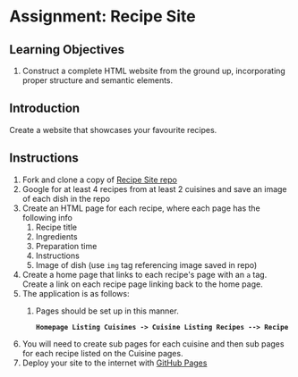 # Assignment: Recipe Site

## Learning Objectives

1. Construct a complete HTML website from the ground up, incorporating proper structure and semantic elements.

## Introduction

Create a website that showcases your favourite recipes.

## Instructions

1. Fork and clone a copy of <a href="https://github.com/SkillsUnion/recipe-site-bootcamp" target="_blank">Recipe Site repo</a>
2. Google for at least 4 recipes from at least 2 cuisines and save an image of each dish in the repo
3. Create an HTML page for each recipe, where each page has the following info
   1. Recipe title
   2. Ingredients
   3. Preparation time
   4. Instructions
   5. Image of dish (use `img` tag referencing image saved in repo)
4. Create a home page that links to each recipe's page with an `a` tag. Create a link on each recipe page linking back to the home page.
5. The application is as follows:
   1.  Pages should be set up in this manner.

       <pre><code><strong>Homepage Listing Cuisines -> Cuisine Listing Recipes --> Recipe
       </strong></code></pre>
6. You will need to create sub pages for each cuisine and then sub pages for each recipe listed on the Cuisine pages.
7. Deploy your site to the internet with <a href="https://docs.github.com/en/pages/getting-started-with-github-pages/configuring-a-publishing-source-for-your-github-pages-site" target="_blank">GitHub Pages</a>

